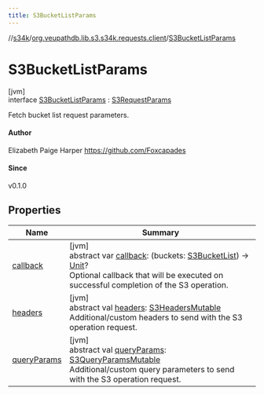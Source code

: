 ```yaml
---
title: S3BucketListParams
---
```

//[s34k](../../../index.html)/[org.veupathdb.lib.s3.s34k.requests.client](../index.html)/[S3BucketListParams](index.html)



# S3BucketListParams



[jvm]\
interface [S3BucketListParams](index.html) : [S3RequestParams](../../org.veupathdb.lib.s3.s34k.requests/-s3-request-params/index.html)

Fetch bucket list request parameters.



#### Author



Elizabeth Paige Harper https://github.com/Foxcapades



#### Since



v0.1.0



## Properties


| Name | Summary |
|---|---|
| [callback](callback.html) | [jvm]<br>abstract var [callback](callback.html): (buckets: [S3BucketList](../../org.veupathdb.lib.s3.s34k.response/-s3-bucket-list/index.html)) -&gt; [Unit](https://kotlinlang.org/api/latest/jvm/stdlib/kotlin/-unit/index.html)?<br>Optional callback that will be executed on successful completion of the S3 operation. |
| [headers](../../org.veupathdb.lib.s3.s34k.requests/-s3-request-params/headers.html) | [jvm]<br>abstract val [headers](../../org.veupathdb.lib.s3.s34k.requests/-s3-request-params/headers.html): [S3HeadersMutable](../../org.veupathdb.lib.s3.s34k.fields.headers/-s3-headers-mutable/index.html)<br>Additional/custom headers to send with the S3 operation request. |
| [queryParams](../../org.veupathdb.lib.s3.s34k.requests/-s3-request-params/query-params.html) | [jvm]<br>abstract val [queryParams](../../org.veupathdb.lib.s3.s34k.requests/-s3-request-params/query-params.html): [S3QueryParamsMutable](../../org.veupathdb.lib.s3.s34k.fields.query_params/-s3-query-params-mutable/index.html)<br>Additional/custom query parameters to send with the S3 operation request. |

